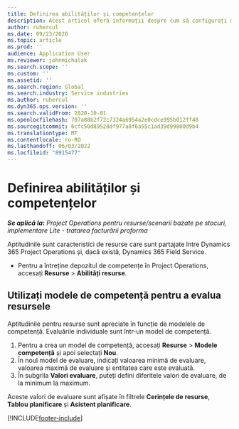 ```yaml
---
title: Definirea abilităților și competențelor
description: Acest articol oferă informații despre cum să configurați modele de competență pentru a evalua resurse.
author: ruhercul
ms.date: 09/23/2020
ms.topic: article
ms.prod: ''
audience: Application User
ms.reviewer: johnmichalak
ms.search.scope: ''
ms.custom: ''
ms.assetid: ''
ms.search.region: Global
ms.search.industry: Service industries
ms.author: ruhercul
ms.dyn365.ops.version: ''
ms.search.validFrom: 2020-10-01
ms.openlocfilehash: 707a88b2f72c7324a6954a2e0cdce995b012ff48
ms.sourcegitcommit: 6cfc50d89528df977a8f6a55c1ad39d99800d9b4
ms.translationtype: MT
ms.contentlocale: ro-RO
ms.lasthandoff: 06/03/2022
ms.locfileid: "8915477"
---
```

# <a name="define-skills-and-proficiencies"></a>Definirea abilităților și competențelor

_**Se aplică la:** Project Operations pentru resurse/scenarii bazate pe stocuri, implementare Lite - tratarea facturării proforma_

Aptitudinile sunt caracteristici de resurse care sunt partajate între Dynamics 365 Project Operations și, dacă există, Dynamics 365 Field Service. 

- Pentru a întreține depozitul de competențe în Project Operations, accesați **Resurse** \> **Abilități resurse**. 

## <a name="use-proficiency-models-to-rate-resources"></a>Utilizați modele de competență pentru a evalua resursele

Aptitudinile pentru resurse sunt apreciate în funcție de modelele de competență. Evaluările individuale sunt într-un model de competență. 

1. Pentru a crea un model de competență, accesați **Resurse** \> **Modele competență** și apoi selectați **Nou**.
2. În noul model de evaluare, indicați valoarea minimă de evaluare, valoarea maximă de evaluare și entitatea care este evaluată.
3. În subgrila **Valori evaluare**, puteți defini diferitele valori de evaluare, de la minimum la maximum.


Aceste valori de evaluare sunt afișate în filtrele **Cerințele de resurse**, **Tablou planificare** și **Asistent planificare**.


[!INCLUDE[footer-include](../includes/footer-banner.md)]